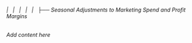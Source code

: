 ###### |   |   |   |   |   ├── Seasonal Adjustments to Marketing Spend and Profit Margins

*Add content here*